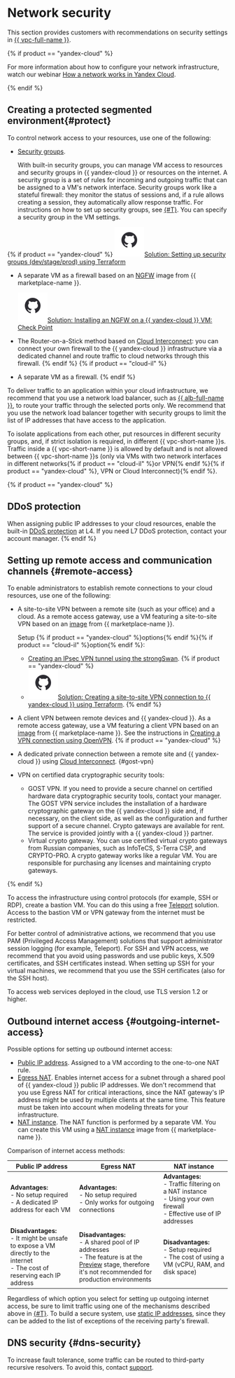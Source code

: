 # Network security

This section provides customers with recommendations on security settings in [{{ vpc-full-name }}](../../vpc/).

{% if product == "yandex-cloud" %}

For more information about how to configure your network infrastructure, watch our webinar [How a network works in Yandex Cloud](https://www.youtube.com/watch?v=g3cZ0o50qH0).

{% endif %}

## Creating a protected segmented environment{#protect}

To control network access to your resources, use one of the following:

* [Security groups](../../vpc/concepts/security-groups.md).

   With built-in security groups, you can manage VM access to resources and security groups in {{ yandex-cloud }} or resources on the internet. A security group is a set of rules for incoming and outgoing traffic that can be assigned to a VM's network interface. Security groups work like a stateful firewall: they monitor the status of sessions and, if a rule allows creating a session, they automatically allow response traffic. For instructions on how to set up security groups, see [{#T}](../../vpc/operations/security-group-create.md). You can specify a security group in the VM settings.

{% if product == "yandex-cloud" %}
   ![](../../_assets/overview/solution-library-icon.svg)[Solution: Setting up security groups (dev/stage/prod) using Terraform](https://github.com/yandex-cloud/yc-solution-library-for-security/tree/master/network-sec/segmentation)

* A separate VM as a firewall based on an [NGFW](/marketplace/products/usergate/ngfw) image from {{ marketplace-name }}.

   ![](../../_assets/overview/solution-library-icon.svg)[Solution: Installing an NGFW on a {{ yandex-cloud }} VM: Check Point](https://github.com/yandex-cloud/yc-solution-library-for-security/tree/master/network-sec/checkpoint-1VM)

* The Router-on-a-Stick method based on [Cloud Interconnect](../../interconnect/): you can connect your own firewall to the {{ yandex-cloud }} infrastructure via a dedicated channel and route traffic to cloud networks through this firewall.
{% endif %}
{% if product == "cloud-il" %}
* A separate VM as a firewall.
{% endif %}

To deliver traffic to an application within your cloud infrastructure, we recommend that you use a network load balancer, such as [{{ alb-full-name }}](../../application-load-balancer/), to route your traffic through the selected ports only. We recommend that you use the network load balancer together with security groups to limit the list of IP addresses that have access to the application.

To isolate applications from each other, put resources in different security groups, and, if strict isolation is required, in different {{ vpc-short-name }}s. Traffic inside a {{ vpc-short-name }} is allowed by default and is not allowed between {{ vpc-short-name }}s (only via VMs with two network interfaces in different networks{% if product == "cloud-il" %}or VPN{% endif %}{% if product == "yandex-cloud" %}, VPN or Cloud Interconnect){% endif %}.

{% if product == "yandex-cloud" %}
## DDoS protection

When assigning public IP addresses to your cloud resources, enable the built-in [DDoS protection](../../vpc/ddos-protection/index.md) at L4. If you need L7 DDoS protection, contact your account manager.
{% endif %}

## Setting up remote access and communication channels {#remote-access}

To enable administrators to establish remote connections to your cloud resources, use one of the following:

* A site-to-site VPN between a remote site (such as your office) and a cloud. As a remote access gateway, use a VM featuring a site-to-site VPN based on an [image](/marketplace?categories=network) from {{ marketplace-name }}.

   Setup {% if product == "yandex-cloud" %}options{% endif %}{% if product == "cloud-il" %}option{% endif %}:

   * [Creating an IPsec VPN tunnel using the strongSwan](../../tutorials/routing/ipsec-vpn.md).
{% if product == "yandex-cloud" %}
   * ![](../../_assets/overview/solution-library-icon.svg)[Solution: Creating a site-to-site VPN connection to {{ yandex-cloud }} using Terraform](https://github.com/yandex-cloud/yc-solution-library-for-security/tree/master/network-sec/vpn).
{% endif %}

* A client VPN between remote devices and {{ yandex-cloud }}. As a remote access gateway, use a VM featuring a client VPN based on an [image](/marketplace?categories=network) from {{ marketplace-name }}. See the instructions in [Creating a VPN connection using OpenVPN](../../tutorials/routing/openvpn.md).
{% if product == "yandex-cloud" %}
* A dedicated private connection between a remote site and {{ yandex-cloud }} using [Cloud Interconnect](../../interconnect/).
{#gost-vpn}
* VPN on certified data cryptographic security tools:

   * GOST VPN. If you need to provide a secure channel on certified hardware data cryptographic security tools, contact your manager. The GOST VPN service includes the installation of a hardware cryptographic gateway on the {{ yandex-cloud }} side and, if necessary, on the client side, as well as the configuration and further support of a secure channel. Crypto gateways are available for rent. The service is provided jointly with a {{ yandex-cloud }} partner.
   * Virtual crypto gateway. You can use certified virtual crypto gateways from Russian companies, such as InfoTeCS, S-Terra CSP, and CRYPTO-PRO. A crypto gateway works like a regular VM. You are responsible for purchasing any licenses and maintaining crypto gateways.

{% endif %}

To access the infrastructure using control protocols (for example, SSH or RDP), create a bastion VM. You can do this using a free [Teleport](https://goteleport.com/) solution. Access to the bastion VM or VPN gateway from the internet must be restricted.

For better control of administrative actions, we recommend that you use PAM (Privileged Access Management) solutions that support administrator session logging (for example, Teleport). For SSH and VPN access, we recommend that you avoid using passwords and use public keys, X.509 certificates, and SSH certificates instead. When setting up SSH for your virtual machines, we recommend that you use the SSH certificates (also for the SSH host).

To access web services deployed in the cloud, use TLS version 1.2 or higher.

## Outbound internet access {#outgoing-internet-access}

Possible options for setting up outbound internet access:

* [Public IP address](../../vpc/concepts/address.md#public-addresses). Assigned to a VM according to the one-to-one NAT rule.
* [Egress NAT](../../vpc/operations/enable-nat.md). Enables internet access for a subnet through a shared pool of {{ yandex-cloud }} public IP addresses. We don't recommend that you use Egress NAT for critical interactions, since the NAT gateway's IP address might be used by multiple clients at the same time. This feature must be taken into account when modeling threats for your infrastructure.
* [NAT instance](../../tutorials/routing/nat-instance.md). The NAT function is performed by a separate VM. You can create this VM using a [NAT instance](/marketplace/products/yc/nat-instance-ubuntu-18-04-lts) image from {{ marketplace-name }}.

Comparison of internet access methods:

| Public IP address | Egress NAT | NAT instance |
----- | ----- | -----
| **Advantages:**</br>- No setup required</br>- A dedicated IP address for each VM | **Advantages:**</br>- No setup required<br/>- Only works for outgoing connections | **Advantages:**</br>- Traffic filtering on a NAT instance<br/>- Using your own firewall<br/>- Effective use of IP addresses |
| **Disadvantages:**</br>- It might be unsafe to expose a VM directly to the internet<br/>- The cost of reserving each IP address | **Disadvantages:**</br>- A shared pool of IP addresses</br>- The feature is at the [Preview](../../overview/concepts/launch-stages.md) stage, therefore it's not recommended for production environments | **Disadvantages:**</br>- Setup required<br/>- The cost of using a VM (vCPU, RAM, and disk space) |

Regardless of which option you select for setting up outgoing internet access, be sure to limit traffic using one of the mechanisms described above in [{#T}](#protect). To build a secure system, use [static IP addresses](../../vpc/concepts/address.md), since they can be added to the list of exceptions of the receiving party's firewall.

## DNS security {#dns-security}

To increase fault tolerance, some traffic can be routed to third-party recursive resolvers. To avoid this, contact [support](../../support/overview.md).
